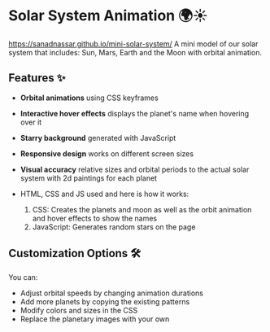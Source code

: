 # Solar System Animation 🌍☀️
https://sanadnassar.github.io/mini-solar-system/
A mini model of our solar system that includes: Sun, Mars, Earth and the Moon with orbital animation.


## Features ✨

- **Orbital animations** using CSS keyframes
- **Interactive hover effects** displays the planet's name when hovering over it
- **Starry background** generated with JavaScript
- **Responsive design** works on different screen sizes
- **Visual accuracy** relative sizes and orbital periods to the actual solar system with 2d paintings for each planet

- HTML, CSS and JS used and here is how it works:
    1. CSS: Creates the planets and moon as well as the orbit animation and hover effects to show the names
    2. JavaScript: Generates random stars on the page

## Customization Options 🛠

You can:
- Adjust orbital speeds by changing animation durations
- Add more planets by copying the existing patterns
- Modify colors and sizes in the CSS
- Replace the planetary images with your own
